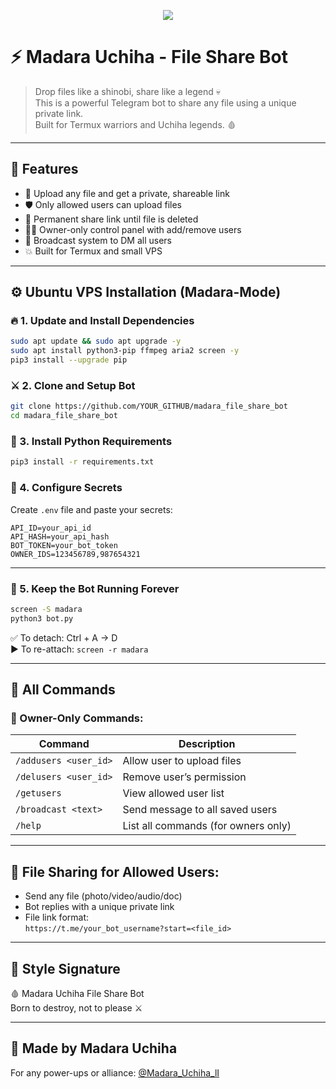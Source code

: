 

<p align="center"><a href="https://dashboard.heroku.com/new?template=https://github.com/demonlord2002/madara-file-sh"> <img src="https://www.herokucdn.com/deploy/button.svg"></a></p>


# ⚡ Madara Uchiha - File Share Bot

> Drop files like a shinobi, share like a legend 💀  
> This is a powerful Telegram bot to share any file using a unique private link.  
> Built for Termux warriors and Uchiha legends. 🩸

---

## 🔧 Features

- 📎 Upload any file and get a private, shareable link
- 🛡 Only allowed users can upload files
- 🔁 Permanent share link until file is deleted
- 🧑‍💻 Owner-only control panel with add/remove users
- 📣 Broadcast system to DM all users
- 💥 Built for Termux and small VPS

---

## ⚙️ Ubuntu VPS Installation (Madara-Mode)

### 🔥 1. Update and Install Dependencies

```bash
sudo apt update && sudo apt upgrade -y
sudo apt install python3-pip ffmpeg aria2 screen -y
pip3 install --upgrade pip
```

### ⚔️ 2. Clone and Setup Bot

```bash
git clone https://github.com/YOUR_GITHUB/madara_file_share_bot
cd madara_file_share_bot
```

### 🧙 3. Install Python Requirements

```bash
pip3 install -r requirements.txt
```

### 🧾 4. Configure Secrets

Create `.env` file and paste your secrets:

```
API_ID=your_api_id
API_HASH=your_api_hash
BOT_TOKEN=your_bot_token
OWNER_IDS=123456789,987654321
```

---

### 🔁 5. Keep the Bot Running Forever

```bash
screen -S madara
python3 bot.py
```

✅ To detach: Ctrl + A → D  
▶️ To re-attach: `screen -r madara`

---

## 🧠 All Commands

### 👑 Owner-Only Commands:
| Command | Description |
|--------|-------------|
| `/addusers <user_id>` | Allow user to upload files |
| `/delusers <user_id>` | Remove user’s permission |
| `/getusers` | View allowed user list |
| `/broadcast <text>` | Send message to all saved users |
| `/help` | List all commands (for owners only) |

---

## 📎 File Sharing for Allowed Users:
- Send any file (photo/video/audio/doc)
- Bot replies with a unique private link
- File link format:  
  `https://t.me/your_bot_username?start=<file_id>`

---

## 👑 Style Signature

🩸 Madara Uchiha File Share Bot  
Born to destroy, not to please ⚔️

---

## 🐲 Made by Madara Uchiha

For any power-ups or alliance: [@Madara_Uchiha_lI](https://t.me/Madara_Uchiha_lI)
